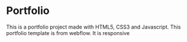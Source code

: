 # Portfolio
This is a portfolio project made with HTML5, CSS3 and Javascript.
This portfolio template is from webflow.
It is responsive
